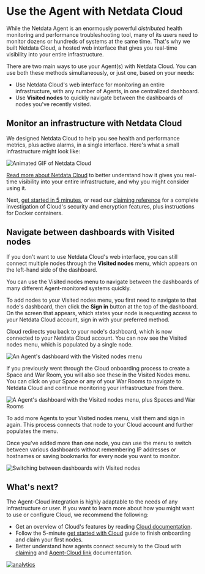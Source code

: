 <!--
title: "Use the Agent with Netdata Cloud"
date: 2020-05-04
custom_edit_url: https://github.com/netdata/netdata/edit/master/docs/agent-cloud.md
-->

# Use the Agent with Netdata Cloud

While the Netdata Agent is an enormously powerful _distributed_ health monitoring and performance troubleshooting tool,
many of its users need to monitor dozens or hundreds of systems at the same time. That's why we built Netdata Cloud, a
hosted web interface that gives you real-time visibility into your entire infrastructure.

There are two main ways to use your Agent(s) with Netdata Cloud. You can use both these methods simultaneously, or just
one, based on your needs:

-   Use Netdata Cloud's web interface for monitoring an entire infrastructure, with any number of Agents, in one
    centralized dashboard.
-   Use **Visited nodes** to quickly navigate between the dashboards of nodes you've recently visited.

## Monitor an infrastructure with Netdata Cloud

We designed Netdata Cloud to help you see health and performance metrics, plus active alarms, in a single interface.
Here's what a small infrastructure might look like:

![Animated GIF of Netdata
Cloud](https://user-images.githubusercontent.com/1153921/80828986-1ebb3b00-8b9b-11ea-957f-2c8d0d009e44.gif)

[Read more about Netdata Cloud](https://learn.netdata.cloud/docs/cloud/) to better understand how it gives you real-time
visibility into your entire infrastructure, and why you might consider using it.

Next, [get started in 5 minutes](https://learn.netdata.cloud/docs/cloud/get-started/), or read our [claiming
reference](/claim/README.md) for a complete investigation of Cloud's security and encryption features, plus instructions
for Docker containers.

## Navigate between dashboards with Visited nodes

If you don't want to use Netdata Cloud's web interface, you can still connect multiple nodes through the **Visited
nodes** menu, which appears on the left-hand side of the dashboard.

You can use the Visited nodes menu to navigate between the dashboards of many different Agent-monitored systems quickly.

To add nodes to your Visited nodes menu, you first need to navigate to that node's dashboard, then click the **Sign in**
button at the top of the dashboard. On the screen that appears, which states your node is requesting access to your
Netdata Cloud account, sign in with your preferred method.

Cloud redirects you back to your node's dashboard, which is now connected to your Netdata Cloud account. You can now see
the Visited nodes menu, which is populated by a single node.

![An Agent's dashboard with the Visited nodes
menu](https://user-images.githubusercontent.com/1153921/80830383-b6ba2400-8b9d-11ea-9eb2-379c7eccd22f.png)

If you previously went through the Cloud onboarding process to create a Space and War Room, you will also see these in
the Visited Nodes menu. You can click on your Space or any of your War Rooms to navigate to Netdata Cloud and continue
monitoring your infrastructure from there.

![A Agent's dashboard with the Visited nodes menu, plus Spaces and War
Rooms](https://user-images.githubusercontent.com/1153921/80830382-b6218d80-8b9d-11ea-869c-1170b95eeb4a.png)

To add more Agents to your Visited nodes menu, visit them and sign in again. This process connects that node to your
Cloud account and further populates the menu.

Once you've added more than one node, you can use the menu to switch between various dashboards without remembering IP
addresses or hostnames or saving bookmarks for every node you want to monitor.

![Switching between dashboards with Visited
nodes](https://user-images.githubusercontent.com/1153921/80831018-e158ac80-8b9e-11ea-882e-1d82cdc028cd.gif)

## What's next?

The Agent-Cloud integration is highly adaptable to the needs of any infrastructure or user. If you want to learn more
about how you might want to use or configure Cloud, we recommend the following:

-   Get an overview of Cloud's features by reading [Cloud documentation](https://learn.netdata.cloud/docs/cloud/).
-   Follow the 5-minute [get started with Cloud](https://learn.netdata.cloud/docs/cloud/get-started/) guide to finish
    onboarding and claim your first nodes.
-   Better understand how agents connect securely to the Cloud with [claiming](/claim/README.md) and [Agent-Cloud
    link](/aclk/README.md) documentation.

[![analytics](https://www.google-analytics.com/collect?v=1&aip=1&t=pageview&_s=1&ds=github&dr=https%3A%2F%2Fgithub.com%2Fnetdata%2Fnetdata&dl=https%3A%2F%2Fmy-netdata.io%2Fgithub%2Fdocs%2Fagent-cloud&_u=MAC~&cid=5792dfd7-8dc4-476b-af31-da2fdb9f93d2&tid=UA-64295674-3)]()
